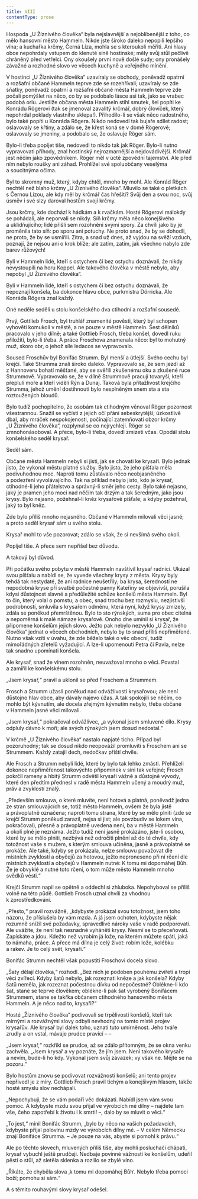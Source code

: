 ```yaml
---
title: VIII
contentType: prose
---
```


<section>

Hospoda „U Žíznivého člověka“ byla nejslavnější a nejoblíbenější z toho, co mělo hansovní město Hammeln. Nikde jste široko daleko nepopili lepšího vína; a kuchařka krčmy, Černá Líza, mohla se s kteroukoli měřiti. Ani hlavy obce nepohrdaly vstupem do klenuté síně hostinské; měly svůj stůl pečlivě chráněný před vetřelci. Ony okoušely první nově došlé sudy; ony pronášely závažné a rozhodné slovo ve věcech kuchyně a veřejného mínění.

V hostinci „U Žíznivého člověka“ uzavíraly se obchody, poněvadž opatrní a rozšafní občané Hammeln teprve zde se rozehřívali; uzavíraly se zde sňatky, poněvadž opatrní a rozšafní občané města Hammeln teprve zde počali pomýšlet na něco, co by se podobalo lásce asi tak, jako se vrabec podobá orlu. Jestliže občana města Hammeln stihl smutek, šel popíti ke Konrádu Rögerovi (tak se jmenoval zavalitý krčmář, dobrý človíček, který nepohrdal poklady vlastního sklepa!). Přihodilo-li se však něco radostného, bylo také popíti u Konráda Rögera. Nikdo nedovedl tak bujaře sdílet radost; oslavovaly se křtiny, a zdálo se, že křest koná se v domě Rögerově; oslavovaly se jmeniny, a podobalo se, že oslavuje Röger sám.

Bylo-li třeba popíjet tiše, nedovedl to nikdo tak jak Röger. Bylo-li nutno vypravovati příhody, znal hostinský nejrozmarnější a nejdovádivější. Krčmář jest něčím jako zpovědníkem. Röger měl v úctě zpovědní tajemství. Ale před ním nebylo roušky ani záhad. Prohlížel své spoluobčany veselýma a soucitnýma očima.

Byl to skromný muž, který, kdyby chtěl, mnoho by mohl. Ale Konrád Röger nechtěl než blaho krčmy „U Žíznivého člověka“. Mluvilo se také o pletkách s Černou Lízou, ale kdy měl by krčmář čas hřešiti? Svůj den a svou noc, svůj úsměv i své slzy daroval hostům svojí krčmy.

Jsou krčmy, kde dochází k hádkám a k rvačkám. Hosté Rögerovi málokdy se pohádali, ale neporvali se nikdy. Síň krčmy měla něco konejšivého a uklidňujícího; lidé přišli sem rozohněni svými spory. Za chvíli jako by je proměnila tato síň: po sporu ani potuchy. Ne proto snad, že by se dohodli, ne proto, že by se usmířili. Zítra, a snad už dnes, až vyjdou na svěží vzduch, poznají, že nejsou ani o krok blíže; ale zatím, zatím, jak všechno nabylo zde barev růžových!

Byli v Hammeln lidé, kteří s ostychem či bez ostychu doznávali, že nikdy nevystoupili na horu Koppel. Ale takového člověka v městě nebylo, aby nepobyl „U Žíznivého člověka“.

Byli v Hammeln lidé, kteří s ostychem či bez ostychu doznávali, že nepoznají konšela, ba dokonce hlavu obce, purkmistra Dörricka. Ale Konráda Rögera znal každý.

Oné neděle seděli u stolu konšelského dva ctihodní a rozšafní sousedé.

Prvý, Gottlieb Frosch, byl truhlář znamenité pověsti, který byl schopen vyhověti komukoli v městě, a ne pouze v městě Hammeln. Šest dělníků pracovalo v jeho dílně; a také Gottlieb Frosch, třeba konšel, dovedl ruku přiložiti, bylo-li třeba. A práce Froschova znamenala něco: byl to mohutný muž, skoro obr, o jehož síle ledacos se vypravovalo.

Soused Froschův byl Bonifác Strumm. Byl menší a útlejší. Svého cechu byl krejčí. Také Strumma znali široko daleko. Vypravovalo se, že sem jezdí až z Hannoveru bohatí měšťané, aby se svěřili zkušenému oku a zkušené ruce Strummově. Vypravovalo se, že v dílně Strummově pracují tovaryši, kteří přepluli moře a kteří viděli Rýn a Dunaj. Taková byla přitažlivost krejčího Strumma, jehož umění dostihnouti bylo nesplněným snem sta a sta roztoužených bloudů.

Bylo tudíž pochopitelno, že osobám tak ctihodným věnoval Röger pozornost všestrannou. Snažil se vyčísti z jejich očí přání sebeskrytější; úzkostlivě dbal, aby mráček nespokojenosti, počínající zatemňovati obzor krčmy „U Žíznivého člověka“, rozplynul se co nejrychleji. Röger se zmnohonásoboval. A přece, bylo-li třeba, dovedl zmizeti včas. Opodál stolu konšelského seděl krysař.

Seděl sám.

Občané města Hammeln nebyli si jisti, jak se chovati ke krysaři. Bylo jednak jisto, že vykonal městu platné služby. Bylo jisto, že jeho píšťala měla podivuhodnou moc. Naproti tomu zůstávalo něco neobjasněného a podezření vyvolávajícího. Tak na příklad nebylo jisto, kdo je krysař, ctihodné-li jeho přátelstvo a správný-li směr jeho cesty. Bylo také nejasno, jaký je pramen jeho moci nad něčím tak drzým a tak šeredným, jako jsou krysy. Bylo nejasno, požehnal-li kněz krysařově píšťale; a kdyby požehnal, jaký to byl kněz.

Zde bylo příliš mnoho nejasného. Občané v Hammeln milovali věci jasné; a proto seděl krysař sám u svého stolu.

Krysař mohl to vše pozorovat; zdálo se však, že si nevšímá svého okolí.

Popíjel tiše. A přece sem nepřišel bez důvodu.

A takový byl důvod.

Při počátku svého pobytu v městě Hammeln navštívil krysař radnici. Ukázal svou píšťalu a nabídl se, že vyvede všechny krysy z města. Krysy byly tehdá tak nestydaté, že ani radnice neušetřily; ba krysa, šeredností ne nepodobná kryse při svatbě počestné panny Kateřiny se objevivší, porušila kdysi důstojnost slavné a předůležité schůze konšelů města Hammeln. Byl to čin, který volal o pomstu; a obec, snad trochu bez rozmyslu, nezjistivši podrobností, smluvila s krysařem odměnu, která nyní, když krysy zmizely, zdála se poněkud přemrštěnou. Bylo to sto rýnských, suma pro obec citelná a nepoměrná k malé námaze krysařově. Onoho dne umínil si krysař, že připomene konšelům jejich slovo. Ježto pak nebylo nezvyklo „U Žíznivého člověka“ jednat o věcech obchodních, nebylo by to snad příliš nepřiměřené. Nutno však vzíti v úvahu, že zde běželo také o věc obecní, tudíž mimořádných zřetelů vyžadující. A lze-li upomenouti Petra či Pavla, nelze tak snadno upomínati konšela.

Ale krysař, snad že vínem rozohněn, neuvažoval mnoho o věci. Povstal a zamířil ke konšelskému stolu.

„Jsem krysař,“ pravil a uklonil se před Froschem a Strummem.

Frosch a Strumm užasli poněkud nad odvážlivostí krysařovou; ale není důstojno hlav obce, aby dávaly najevo úžas. A tak spokojili se něčím, co mohlo být kývnutím, ale docela zřejmým kývnutím nebylo, třeba občané v Hammeln jasné věci milovali.

„Jsem krysař,“ pokračoval odvážlivec, „a vykonal jsem smluvené dílo. Krysy odpluly dávno k moři; ale svých rýnských jsem dosud nedostal.“

V krčmě „U Žíznivého člověka“ nastalo napjaté ticho. Případ byl pozoruhodný; tak se dosud nikdo neopovážil promluviti s Froschem ani se Strummem. Každý zatajil dech, nedočkav příští chvíle.

Ale Frosch a Strumm nebyli lidé, které by bylo tak lehko zmásti. Přehlíželi dokonce nepřiměřenost takovýchto připomínek v síni tak veřejné; Frosch pokrčil rameny a hbitý Strumm odvětil krysaři vážně a důstojně vývody, které den předtím přednesl v radě města Hammeln učený a moudrý muž, práv a zvyklostí znalý.

„Především smlouva, o které mluvíte, není hotová a platná, poněvadž jedna ze stran smlouvajících se, totiž město Hammeln, ovšem že byla jistě a právoplatně označena; naproti tomu strana, které by se mělo plniti (zde se krejčí Strumm poněkud zarazil, nejsa si jist; ale povzbudiv se lokem vína, pokračoval), přesně a právoplatně uvedena není, ba v městě Hammeln a okolí plně je neznáma. Ježto tudíž není jasně prokázáno, jste-li osobou, které by se mělo plniti, nezbývá než odročiti plnění až do té chvíle, kdy totožnost vaše s mužem, s kterým smlouva učiněna, jasně a právoplatně se prokáže. Ale také, kdyby se prokázala, nelze smlouvu považovat dle místních zvyklostí a obyčejů za hotovou, ježto neproneseno při ní rčení dle místních zvyklostí a obyčejů v Hammeln nutné: K tomu mi dopomáhej Bůh. Že je obvyklé a nutné toto rčení, o tom může město Hammeln mnoho svědků vésti.“

Krejčí Strumm napil se opětně a oddechl si zhluboka. Nepohyboval se příliš volně na této půdě. Gottlieb Frosch uznal chvíli za vhodnou k zprostředkování.

„Přesto,“ pravil rozvážně, „kdybyste prokázal svou totožnost, jsem toho názoru, že příslušela by vám mzda. A já jsem ochoten, kdybyste nějak rozumně snížil své požadavky, spravedlivé nároky vaše v radě podporovati. Ale uvážíte, že není tak nesnadné vyháněti krysy. Nesmí se to přeceňovati. Zapískáte a jdou. Kdežto než vyrobím já lože, na kterém můžete spáti, jaká to námaha, práce. A přece má dílna je celý život: robím lože, kolébku a rakev. Je to celý svět, krysaři.“

Bonifác Strumm nechtěl však popustiti Froschovi docela slovo.

„Šaty dělají člověka,“ rozhodl. „Bez nich je podoben pouhému zvířeti a tropí věci zvířecí. Kdyby šatů nebylo, jak rozeznati kněze a jak konšela? Kdyby šatů neměla, jak rozeznat počestnou dívku od nepočestné? Oblékne-li kdo šat, stane se teprve člověkem; oblékne-li pak šat vyrobený Bonifácem Strummem, stane se takřka občanem ctihodného hansovního města Hammeln. A je něco nad to, krysaři?“

Hosté „Žíznivého člověka“ podivovali se trpělivosti konšelů, kteří tak mírnými a rozvážnými slovy odbyli nevhodný na tomto místě projev krysařův. Ale krysař byl dalek toho, uznati tuto umírněnost. Jeho tváře zrudly a on vstal, mávaje prudce pravicí – –

„Jsem krysař,“ rozkřikl se prudce, až se zdálo přítomným, že se okna venku zachvěla. „Jsem krysař a vy poznáte, že jím jsem. Není takového krysaře a nevím, bude-li ho kdy. Vykonal jsem svůj závazek; vy však ne. Mějte se na pozoru.“

Bylo hostům znovu se podivovat rozvážnosti konšelů; ani tento projev nepřivedl je z míry. Gottlieb Frosch pravil tichým a konejšivým hlasem, takže hosté smyslu slov nechápali.

„Nepochybuji, že se vám podaří věc dokázati. Nabídl jsem vám svou pomoc. A kdybyste mzdu svou přijal ve výrobcích mé dílny – najdete tam vše, čeho zapotřebí k životu i k smrti! –, dalo by se mluvit o věci.“

„To jest,“ mínil Bonifác Strumm, „bylo by něco na vašich požadavcích, kdybyste přijal polovinu mzdy ve výrobcích dílny mé. – V celém Německu znají Bonifáce Strumma. – Je pouze na vás, abyste si pomohl k právu.“

Ale po těchto slovech, mluvených příliš tiše, aby mohli posluchači chápati, krysař vybuchl ještě prudčeji. Nedbaje povinné vážnosti ke konšelům, udeřil pěstí o stůl, až sletěla sklenka a rozlilo se zbylé víno.

„Říkáte, že chyběla slova ‚k tomu mi dopomáhej Bůh‘. Nebylo třeba pomoci boží; pomohu si sám.“

A s těmito rouhavými slovy krysař odešel.

</section>
